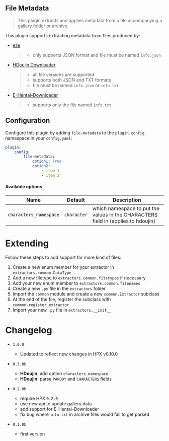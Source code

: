 File Metadata
----------------------------

> This plugin extracts and applies metadata from a file accompanying a gallery folder or archive.

This plugin supports extracting metadata from files produced by:

- [eze](https://dnsev-h.github.io/eze/)
    > - only supports JSON format and file must be named `info.json`
- [HDoujin Downloader](https://doujindownloader.com/)
    > - all file versions are supported
    > - supports both JSON and TXT formats
    > - file must be named `info.json` or `info.txt`
- [E-Hentai-Downloader](https://github.com/ccloli/E-Hentai-Downloader)
    > - supports only the file named `info.txt`

## Configuration

Configure this plugin by adding `file-metadata` to the `plugin.config` namespace in your `config.yaml`:
```yaml
plugin:
    config:
        file-metadata:
            option1: True
            option2:
                - item 1
                - item 2
```

#### Available options

Name | Default | Description
--- | --- | ---
`characters_namespace` | `character` | which namespace to put the values in the CHARACTERS field in (applies to hdoujin)

# Extending

Follow these steps to add support for more kind of files:

1. Create a new enum member for your extractor in `extractors.common.DataType`
2. Add a new filetype to `extractors.common.filetypes` if necessary
3. Add your new enum member to `extractors.common.filenames`
4. Create a new `.py` file in the `extractors` folder
5. Import the `common` module and create a new `common.Extractor` subclass
6. At the end of the file, register the subclass with `common.register_extractor`
7. Import your new `.py` file in `extractors.__init__`

# Changelog

- `1.0.0`
    - Updated to reflect new changes in HPX v0.10.0

- `0.3.0b`
    - **HDoujin**: add option `characters_namespace`
    - **HDoujin**: parse `PARODY` and `CHARACTERS` fields

- `0.2.0b`
    - require HPX `0.2.0`
    - use new api to update gallery data
    - add support for E-Hentai-Downloader
    - fix bug where `info.txt` in archive files would fail to get parsed

- `0.1.0b`
    - first version